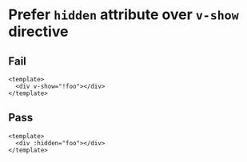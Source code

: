 # Prefer `hidden` attribute over `v-show` directive

## Fail

```vue
<template>
  <div v-show="!foo"></div>
</template>
```

## Pass

```vue
<template>
  <div :hidden="foo"></div>
</template>
```
